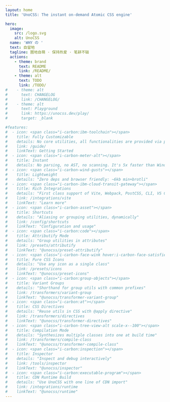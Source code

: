 ```yaml
---
layout: home
title: 'UnoCSS: The instant on-demand Atomic CSS engine'

hero:
  image:
    src: /logo.svg
    alt: UnoCSS
  name: 'WHY の '
  text: 自留地
  tagline: 圈地自萌 · 保持热爱 · 笔耕不辍
  actions:
    - theme: brand
      text: README
      link: /README/
    - theme: alt
      text: TODO
      link: /TODO/
#    - theme: alt
#      text: CHANGELOG
#      link: /CHANGELOG/
#    - theme: alt
#      text: Playground
#      link: https://unocss.dev/play/
#      target: _blank

#features:
#  - icon: <span class="i-carbon:ibm-toolchain"></span>
#    title: Fully Customizable
#    details: No core utilities, all functionalities are provided via presets.
#    link: /guide/
#    linkText: Getting Started
#  - icon: <span class="i-carbon-meter-alt"></span>
#    title: Instant
#    details: No parsing, no AST, no scanning. It's 5x faster than Windi CSS or Tailwind CSS JIT.
#  - icon: <span class="i-carbon-wind-gusts"></span>
#    title: Lightweight
#    details: "Zero deps and browser friendly: ~6kb min+brotli"
#  - icon: <span class="i-carbon-ibm-cloud-transit-gateway"></span>
#    title: Rich Integrations
#    details: "First class support of Vite, Webpack, PostCSS, CLI, VS Code, ESLint, etc."
#    link: /integrations/vite
#    linkText: "Learn more"
#  - icon: <span class="i-carbon-asset"></span>
#    title: Shortcuts
#    details: "Aliasing or grouping utilities, dynamically"
#    link: /config/shortcuts
#    linkText: "Configuration and usage"
#  - icon: <span class="i-carbon:code"></span>
#    title: Attributify Mode
#    details: "Group utilities in attributes"
#    link: /presets/attributify
#    linkText: "@unocss/preset-attributify"
#  - icon: <span class="i-carbon-face-wink hover:i-carbon-face-satisfied"></span>
#    title: Pure CSS Icons
#    details: "Use any icon as a single class"
#    link: /presets/icons
#    linkText: "@unocss/preset-icons"
#  - icon: <span class="i-carbon:group-objects"></span>
#    title: Variant Groups
#    details: "Shorthand for group utils with common prefixes"
#    link: /transformers/variant-group
#    linkText: "@unocss/transformer-variant-group"
#  - icon: <span class="i-carbon:at"></span>
#    title: CSS Directives
#    details: "Reuse utils in CSS with @apply directive"
#    link: /transformers/directives
#    linkText: "@unocss/transformer-directives"
#  - icon: <span class="i-carbon-tree-view-alt scale-x--100"></span>
#    title: Compilation Mode
#    details: "Synthesizes multiple classes into one at build time"
#    link: /transformers/compile-class
#    linkText: "@unocss/transformer-compile-class"
#  - icon: <span class="i-carbon:inspection"></span>
#    title: Inspector
#    details: "Inspect and debug interactively"
#    link: /tools/inspector
#    linkText: "@unocss/inspector"
#  - icon: <span class="i-carbon:executable-program"></span>
#    title: CDN Runtime Build
#    details: "Use UnoCSS with one line of CDN import"
#    link: /integrations/runtime
#    linkText: "@unocss/runtime"
---
```

